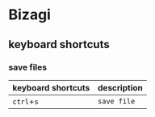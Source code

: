 # Bizagi
## keyboard shortcuts
### save files

| keyboard shortcuts | description |
| --------------------- | ------------- |
| `ctrl`+`s` | `save file` | 
